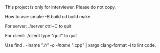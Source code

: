 This project is only for interviewer. Please do not copy.

How to use:
cmake -B build
cd build
make

For server:
./server
ctrl+C to quit

For client:
./client
type "quit" to quit

Use find . -iname "*.h" -o -iname "*.cpp" | xargs clang-format -i to lint code.